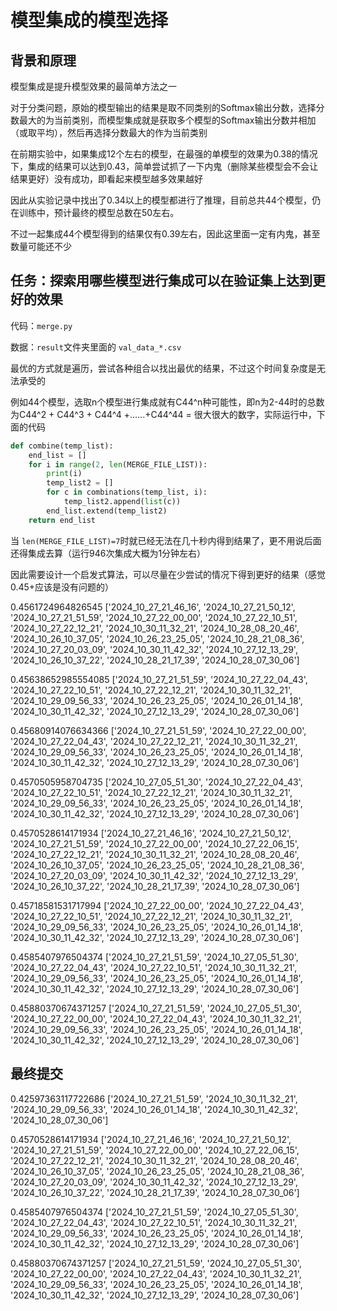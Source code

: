 # 模型集成的模型选择

## 背景和原理

模型集成是提升模型效果的最简单方法之一

对于分类问题，原始的模型输出的结果是取不同类别的Softmax输出分数，选择分数最大的为当前类别，而模型集成就是获取多个模型的Softmax输出分数并相加（或取平均），然后再选择分数最大的作为当前类别

在前期实验中，如果集成12个左右的模型，在最强的单模型的效果为0.38的情况下，集成的结果可以达到0.43，简单尝试抓了一下内鬼（删除某些模型会不会让结果更好）没有成功，即看起来模型越多效果越好

因此从实验记录中找出了0.34以上的模型都进行了推理，目前总共44个模型，仍在训练中，预计最终的模型总数在50左右。

不过一起集成44个模型得到的结果仅有0.39左右，因此这里面一定有内鬼，甚至数量可能还不少

## 任务：探索用哪些模型进行集成可以在验证集上达到更好的效果

代码：``merge.py``

数据：``result``文件夹里面的 ``val_data_*.csv``

最优的方式就是遍历，尝试各种组合以找出最优的结果，不过这个时间复杂度是无法承受的

例如44个模型，选取n个模型进行集成就有C44^n种可能性，即n为2-44时的总数为C44^2 + C44^3 + C44^4 +......+C44^44 = 很大很大的数字，实际运行中，下面的代码

```python
def combine(temp_list):
    end_list = []
    for i in range(2, len(MERGE_FILE_LIST)):
        print(i)
        temp_list2 = []
        for c in combinations(temp_list, i):
            temp_list2.append(list(c))
        end_list.extend(temp_list2)
    return end_list
```

当 ``len(MERGE_FILE_LIST)=7``时就已经无法在几十秒内得到结果了，更不用说后面还得集成去算（运行946次集成大概为1分钟左右）

因此需要设计一个启发式算法，可以尽量在少尝试的情况下得到更好的结果（感觉0.45+应该是没有问题的）

0.4561724964826545 ['2024_10_27_21_46_16', '2024_10_27_21_50_12', '2024_10_27_21_51_59', '2024_10_27_22_00_00', '2024_10_27_22_10_51', '2024_10_27_22_12_21', '2024_10_30_11_32_21', '2024_10_28_08_20_46', '2024_10_26_10_37_05', '2024_10_26_23_25_05', '2024_10_28_21_08_36', '2024_10_27_20_03_09', '2024_10_30_11_42_32', '2024_10_27_12_13_29', '2024_10_26_10_37_22', '2024_10_28_21_17_39', '2024_10_28_07_30_06']

0.45638652985554085 ['2024_10_27_21_51_59', '2024_10_27_22_04_43', '2024_10_27_22_10_51', '2024_10_27_22_12_21', '2024_10_30_11_32_21', '2024_10_29_09_56_33', '2024_10_26_23_25_05', '2024_10_26_01_14_18', '2024_10_30_11_42_32', '2024_10_27_12_13_29', '2024_10_28_07_30_06']

0.45680914076634366 ['2024_10_27_21_51_59', '2024_10_27_22_00_00', '2024_10_27_22_04_43', '2024_10_27_22_12_21', '2024_10_30_11_32_21', '2024_10_29_09_56_33', '2024_10_26_23_25_05', '2024_10_26_01_14_18', '2024_10_30_11_42_32', '2024_10_27_12_13_29', '2024_10_28_07_30_06']

0.4570505958704735 ['2024_10_27_05_51_30', '2024_10_27_22_04_43', '2024_10_27_22_10_51', '2024_10_27_22_12_21', '2024_10_30_11_32_21', '2024_10_29_09_56_33', '2024_10_26_23_25_05', '2024_10_26_01_14_18', '2024_10_30_11_42_32', '2024_10_27_12_13_29', '2024_10_28_07_30_06']

0.4570528614171934 ['2024_10_27_21_46_16', '2024_10_27_21_50_12', '2024_10_27_21_51_59', '2024_10_27_22_00_00', '2024_10_27_22_06_15', '2024_10_27_22_12_21', '2024_10_30_11_32_21', '2024_10_28_08_20_46', '2024_10_26_10_37_05', '2024_10_26_23_25_05', '2024_10_28_21_08_36', '2024_10_27_20_03_09', '2024_10_30_11_42_32', '2024_10_27_12_13_29', '2024_10_26_10_37_22', '2024_10_28_21_17_39', '2024_10_28_07_30_06']

0.45718581531717994 ['2024_10_27_22_00_00', '2024_10_27_22_04_43', '2024_10_27_22_10_51', '2024_10_27_22_12_21', '2024_10_30_11_32_21', '2024_10_29_09_56_33', '2024_10_26_23_25_05', '2024_10_26_01_14_18', '2024_10_30_11_42_32', '2024_10_27_12_13_29', '2024_10_28_07_30_06']

0.4585407976504374 ['2024_10_27_21_51_59', '2024_10_27_05_51_30', '2024_10_27_22_04_43', '2024_10_27_22_10_51', '2024_10_30_11_32_21', '2024_10_29_09_56_33', '2024_10_26_23_25_05', '2024_10_26_01_14_18', '2024_10_30_11_42_32', '2024_10_27_12_13_29', '2024_10_28_07_30_06']

0.45880370674371257 ['2024_10_27_21_51_59', '2024_10_27_05_51_30', '2024_10_27_22_00_00', '2024_10_27_22_04_43', '2024_10_30_11_32_21', '2024_10_29_09_56_33', '2024_10_26_23_25_05', '2024_10_26_01_14_18', '2024_10_30_11_42_32', '2024_10_27_12_13_29', '2024_10_28_07_30_06']


## 最终提交

0.42597363117722686 ['2024_10_27_21_51_59', '2024_10_30_11_32_21', '2024_10_29_09_56_33', '2024_10_26_01_14_18', '2024_10_30_11_42_32', '2024_10_28_07_30_06']

0.4570528614171934 ['2024_10_27_21_46_16', '2024_10_27_21_50_12', '2024_10_27_21_51_59', '2024_10_27_22_00_00', '2024_10_27_22_06_15', '2024_10_27_22_12_21', '2024_10_30_11_32_21', '2024_10_28_08_20_46', '2024_10_26_10_37_05', '2024_10_26_23_25_05', '2024_10_28_21_08_36', '2024_10_27_20_03_09', '2024_10_30_11_42_32', '2024_10_27_12_13_29', '2024_10_26_10_37_22', '2024_10_28_21_17_39', '2024_10_28_07_30_06']

0.4585407976504374 ['2024_10_27_21_51_59', '2024_10_27_05_51_30', '2024_10_27_22_04_43', '2024_10_27_22_10_51', '2024_10_30_11_32_21', '2024_10_29_09_56_33', '2024_10_26_23_25_05', '2024_10_26_01_14_18', '2024_10_30_11_42_32', '2024_10_27_12_13_29', '2024_10_28_07_30_06']

0.45880370674371257 ['2024_10_27_21_51_59', '2024_10_27_05_51_30', '2024_10_27_22_00_00', '2024_10_27_22_04_43', '2024_10_30_11_32_21', '2024_10_29_09_56_33', '2024_10_26_23_25_05', '2024_10_26_01_14_18', '2024_10_30_11_42_32', '2024_10_27_12_13_29', '2024_10_28_07_30_06']
